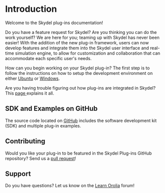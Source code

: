 # Introduction

Welcome to the Skydel plug-ins documentation!

Do you have a feature request for Skydel? Are you thinking you can do the work yourself? We are here for you; teaming up with Skydel has never been easier! With the addition of the new plug-in framework, users can now develop features and integrate them into the Skydel user interface and real-time simulation engine, to allow for customization and collaboration that can accommodate each specific user's needs.

How can you begin working on your Skydel plug-in? The first step is to follow the instructions on how to setup the development environment on either [Ubuntu](development-environment/ubuntu-18.md) or [Windows](development-environment/windows-10.md).

Are you having trouble figuring out how plug-ins are integrated in Skydel? This [page ](plug-ins-in-skydel/using-plugins.md)explains it all.

## SDK and Examples on GitHub

The source code located on [GitHub](https://github.com/learn-orolia/skydel-plug-ins) includes the software development kit \(SDK\) and multiple plug-in examples.

## Contributing

Would you like your plug-in to be featured in the Skydel Plug-ins GitHub repository? Send us a [pull request](https://github.com/learn-orolia/skydel-plug-ins)!

## Support

Do you have questions? Let us know on the [Learn Orolia](https://learn.orolia.com/) forum!
